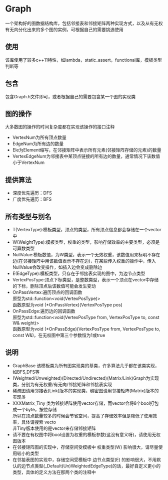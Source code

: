 # Graph
一个架构好的图数据结构库，包括邻接表和邻接矩阵两种实现方式，以及从有无权有无向分化出来的多个图的实例，可根据自己的需要挑选使用<br>
## 使用
该库使用了较多c++11特性，如lambda，static_assert，functional库，模板类型判断等
## 包含
包含Graph.h文件即可，或者根据自己的需要包含某一个图的实现类<br>
## 图的操作
大多数图的操作的时间复杂度都在实现该操作的接口注释<br>
- VertexNum为所有顶点数量<br>
- EdgeNum为所有边的数量<br>
- Ele为Element缩写，在邻接矩阵中表示所有元素(邻接矩阵存储的元素)的数量<br>
- VertexEdgeNum为邻接表中某顶点链接的所有边的数量，通常情况下该数值小于VertexNum<rb>
## 提供算法
* 深度优先遍历：DFS<br>
* 广度优先遍历：BFS<br>
## 所有类型与别名
* T(VertexType):模板类型，顶点的类型，所有顶点信息都会存储在一个vector中<br>
* W(WeightType):模板类型，权重的类型，影响存储效率的主要类型，必须是可算数类型<br>
* NullValue:模板数值，为W类型，表示一个无效权重，该数值用来标明不存在边(在邻接矩阵中用该数值表示不存在边)，在某些传入权重的操作中，传入NullValue会改变操作，如插入边会变成删除边
* E(EdgeType):模板类型，只存在于邻接表实现的图中，为边节点类型<br>
* VertexPosType:顶点下标类型，是整数类型，表示一个顶点在vector中存储的下标，删除顶点后该数值可能会发生变动<br>
* OnPassVertex:遍历顶点的回调函数<br>
  原型为std::function<void(VertexPosType)><br>
  函数原型为void (*OnPassVertex)(VertexPosType pos)<br>
* OnPassEdge:遍历边的回调函数<br>
  原型为std::function<void(VertexPosType from, VertexPosType to, const W& weight)><br>
  函数原型为void (*OnPassEdge)(VertexPosType from, VertexPosType to, const W&)，在无权图中第三个参数恒为1或true<br>
## 说明
- GraphBase 该模板类为所有图实现类的基类，许多算法几乎都在该类实现，如BFS,DFS等<br>
- (Weighted/Unweighted)(Directed/Undirected)(Matrix/Link)Graph为实现类，分别为有无权重/有无向/邻接矩阵和邻接表实现<br>
- 稀疏图请用邻接表(Link)版本的实现类，稠密图请用邻接矩阵(Matrix)版本的实现类<br>
- XXXMatrix_Tiny 类为邻接矩阵使用vector<bool>存储，而vector<bool>会将8个bool打包成一个byte，按位存储<br>
  所以在顶点数量较多的时候会节省空间，提高了存储效率但是降低了使用效率，具体请搜索 vecto<bool> <br>
  非Tiny版本使用的是vector<char>来存储邻接矩阵<br>
- 请不要在有权图中将bool设置为权重的模板参数(这没有意义呀)，请使用无权图版本<br>
- 在邻接矩阵图的实现中，存储空间受模板中 权重类型(W) 影响很大，请尽量使用较小的类型<br>
- 在邻接表图的实现中，存储空间受模板中 边节点类型(E) 的影响很大，不用默认的边节点类型(_Default(Un)WeightedEdgeType)的话，最好自定义更小的类型，具体的定义方法在那两个类的注释中<br>
